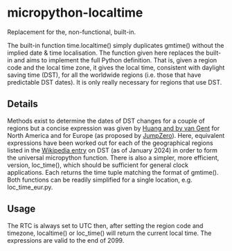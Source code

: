 # micropython-localtime
Replacement for the, non-functional, built-in.

The built-in function time.localtime() simply duplicates gmtime() without the implied date & time localisation. The function given here replaces the built-in and aims to implement the full Python definition. That is, given a region code and the local time zone, it gives the local time, consistent with daylight saving time (DST), for all the worldwide regions (i.e. those that have predictable DST dates). It is only really necessary for regions that use DST.
## Details
Methods exist to determine the dates of DST changes for a couple of regions but a concise expression was given by [Huang and by van Gent](https://www.webexhibits.org/daylightsaving/i.html) for North America and for Europe (as proposed by [JumpZero](https://forum.micropython.org/viewtopic.php?f=2&t=4034)). Here, equivalent expressions have been worked out for each of the geographical regions listed in the [Wikipedia entry](https://en.wikipedia.org/wiki/Daylight_saving_time_by_country) on DST (as of January 2024) in order to form the universal micropython function.
There is also a simpler, more efficient, version, loc_time(), which should be sufficient for general clock applications. 
Each returns the time tuple matching the format of gmtime(). Both functions can be readily simplified for a single location, e.g. loc_time_eur.py.
## Usage
The RTC is always set to UTC then, after setting the region code and timezone, localtime() or loc_time() will return the current local time.
The expressions are valid to the end of 2099.
